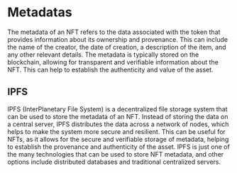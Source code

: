 # Metadatas


The metadata of an NFT refers to the data associated with the token that provides information about its ownership and provenance. This can include the name of the creator, the date of creation, a description of the item, and any other relevant details. The metadata is typically stored on the blockchain, allowing for transparent and verifiable information about the NFT. This can help to establish the authenticity and value of the asset.

## IPFS


IPFS (InterPlanetary File System) is a decentralized file storage system that can be used to store the metadata of an NFT. Instead of storing the data on a central server, IPFS distributes the data across a network of nodes, which helps to make the system more secure and resilient. This can be useful for NFTs, as it allows for the secure and verifiable storage of metadata, helping to establish the provenance and authenticity of the asset. IPFS is just one of the many technologies that can be used to store NFT metadata, and other options include distributed databases and traditional centralized servers.